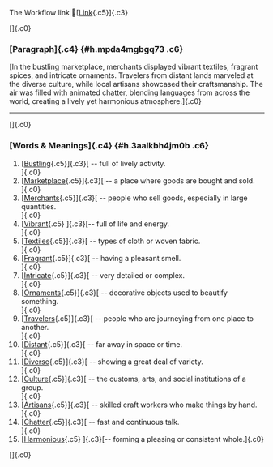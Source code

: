 The Workflow link
👏[[Link](https://www.google.com/url?q=http://www.google.com&sa=D&source=editors&ust=1761306412525089&usg=AOvVaw2yRjA8fDOjAczdk8PxWkhI){.c5}]{.c3}

[]{.c0}

### [Paragraph]{.c4} {#h.mpda4mgbgq73 .c6}

[In the bustling marketplace, merchants displayed vibrant textiles,
fragrant spices, and intricate ornaments. Travelers from distant lands
marveled at the diverse culture, while local artisans showcased their
craftsmanship. The air was filled with animated chatter, blending
languages from across the world, creating a lively yet harmonious
atmosphere.]{.c0}

------------------------------------------------------------------------

[]{.c0}

### [Words & Meanings]{.c4} {#h.3aalkbh4jm0b .c6}

1.  [[Bustling](https://www.google.com/url?q=http://www.google.com&sa=D&source=editors&ust=1761306412526760&usg=AOvVaw0-a0OOyi_8gthtRmAytkdp){.c5}]{.c3}[ --
    full of lively activity.\
    ]{.c0}
2.  [[Marketplace](https://www.google.com/url?q=http://www.google.com&sa=D&source=editors&ust=1761306412527041&usg=AOvVaw2OPrDCbC1rg-ax-3zLmpso){.c5}]{.c3}[ --
    a place where goods are bought and sold.\
    ]{.c0}
3.  [[Merchants](https://www.google.com/url?q=http://www.google.com&sa=D&source=editors&ust=1761306412527317&usg=AOvVaw3lCI4skmS6xrH3KZKlrLOx){.c5}]{.c3}[ --
    people who sell goods, especially in large quantities.\
    ]{.c0}
4.  [[Vibrant](https://www.google.com/url?q=http://www.google.com&sa=D&source=editors&ust=1761306412527622&usg=AOvVaw2ho-UdgIuZRp-ZrwVRUgKg){.c5}
    ]{.c3}[-- full of life and energy.\
    ]{.c0}
5.  [[Textiles](https://www.google.com/url?q=http://www.google.com&sa=D&source=editors&ust=1761306412527847&usg=AOvVaw0HM7h05rMNvg6luMX2qA3a){.c5}]{.c3}[ --
    types of cloth or woven fabric.\
    ]{.c0}
6.  [[Fragrant](https://www.google.com/url?q=http://www.google.com&sa=D&source=editors&ust=1761306412528079&usg=AOvVaw1scfWoY9BO3fThpf0-Ot6X){.c5}]{.c3}[ --
    having a pleasant smell.\
    ]{.c0}
7.  [[Intricate](https://www.google.com/url?q=http://www.google.com&sa=D&source=editors&ust=1761306412528299&usg=AOvVaw1RVsH7JxF_ishsaFpD6g5g){.c5}]{.c3}[ --
    very detailed or complex.\
    ]{.c0}
8.  [[Ornaments](https://www.google.com/url?q=http://www.google.com&sa=D&source=editors&ust=1761306412528512&usg=AOvVaw3dPwCzim-Z4Ypv1vLk4aNo){.c5}]{.c3}[ --
    decorative objects used to beautify something.\
    ]{.c0}
9.  [[Travelers](https://www.google.com/url?q=http://www.google.com&sa=D&source=editors&ust=1761306412528768&usg=AOvVaw0Mvh1Eimv0ASNpkmD--j9n){.c5}]{.c3}[ --
    people who are journeying from one place to another.\
    ]{.c0}
10. [[Distant](https://www.google.com/url?q=http://www.google.com&sa=D&source=editors&ust=1761306412528978&usg=AOvVaw0JEAOVrqLCS6wNZnzsq9sY){.c5}]{.c3}[ --
    far away in space or time.\
    ]{.c0}
11. [[Diverse](https://www.google.com/url?q=http://www.google.com&sa=D&source=editors&ust=1761306412529223&usg=AOvVaw2lIBl9k5Qo1Vxv16NTFqCR){.c5}]{.c3}[ --
    showing a great deal of variety.\
    ]{.c0}
12. [[Culture](https://www.google.com/url?q=http://www.google.com&sa=D&source=editors&ust=1761306412529411&usg=AOvVaw2vALKHutrIdKLqF3vXUPEn){.c5}]{.c3}[ --
    the customs, arts, and social institutions of a group.\
    ]{.c0}
13. [[Artisans](https://www.google.com/url?q=http://www.google.com&sa=D&source=editors&ust=1761306412529624&usg=AOvVaw074Gt6-mOW0T3A1FO2XPVn){.c5}]{.c3}[ --
    skilled craft workers who make things by hand.\
    ]{.c0}
14. [[Chatter](https://www.google.com/url?q=http://www.google.com&sa=D&source=editors&ust=1761306412529821&usg=AOvVaw0t9bm7JjCl5MxdkdfrmSbD){.c5}]{.c3}[ --
    fast and continuous talk.\
    ]{.c0}
15. [[Harmonious](https://www.google.com/url?q=http://www.google.com&sa=D&source=editors&ust=1761306412530017&usg=AOvVaw1-BceNx3mMomB91np6xy8-){.c5}
    ]{.c3}[-- forming a pleasing or consistent whole.]{.c0}

[]{.c0}
